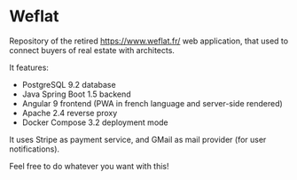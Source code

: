 # Weflat

Repository of the retired https://www.weflat.fr/ web application, that used to connect buyers of real estate with architects.

It features:
 - PostgreSQL 9.2 database
 - Java Spring Boot 1.5 backend
 - Angular 9 frontend (PWA in french language and server-side rendered)
 - Apache 2.4 reverse proxy
 - Docker Compose 3.2 deployment mode
 
It uses Stripe as payment service, and GMail as mail provider (for user notifications).

Feel free to do whatever you want with this!

